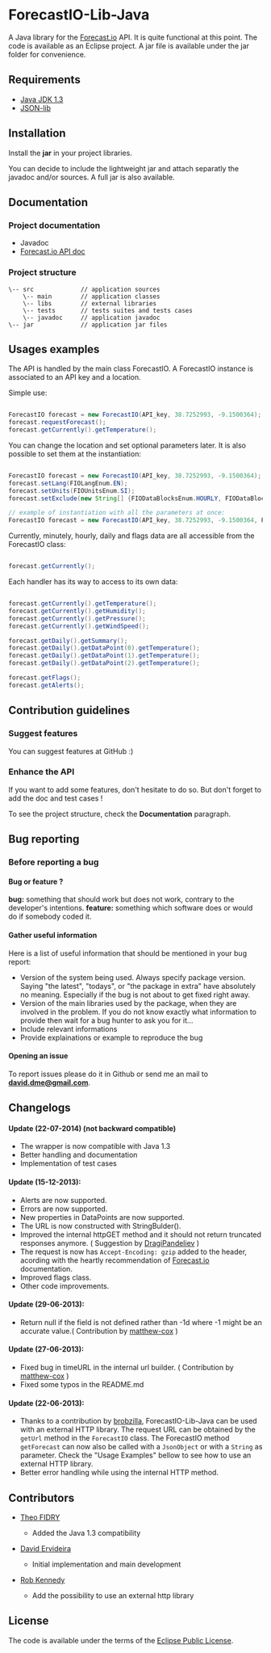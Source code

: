 ForecastIO-Lib-Java
===================

A Java library for the [Forecast.io](//www.forecast.io) API.
It is quite functional at this point. The code is available as an Eclipse project.
A jar file is available under the jar folder for convenience.

## Requirements

* [Java JDK 1.3](//www.oracle.com/technetwork/java/javasebusiness/downloads/java-archive-downloads-javase13-419413.html)
* [JSON-lib](//json-lib.sourceforge.net/)

## Installation

Install the **jar** in your project libraries.

You can decide to include the lightweight jar and attach separatly the javadoc and/or sources. A full jar is also available.

## Documentation

### Project documentation

* Javadoc
* [Forecast.io API doc](//developer.forecast.io/docs/v2)

### Project structure

```
\-- src             // application sources
    \-- main        // application classes
    \-- libs        // external libraries
    \-- tests       // tests suites and tests cases
    \-- javadoc     // application javadoc
\-- jar             // application jar files

```

## Usages examples

The API is handled by the main class ForecastIO. A ForecastIO instance is associated to an API key and a location.

Simple use:

```java

ForecastIO forecast = new ForecastIO(API_key, 38.7252993, -9.1500364);  // instantiation
forecast.requestForecast();                                             // request forecast for the current location
forecast.getCurrently().getTemperature();                               // get the current temperature

```

You can change the location and set optional parameters later. It is also possible to set them at the instantiation:

```java

ForecastIO forecast = new ForecastIO(API_key, 38.7252993, -9.1500364);                  // instantiate the class
forecast.setLang(FIOLangEnum.EN);                                                       // set the language
forecast.setUnits(FIOUnitsEnum.SI);                                                     // set the units of the API response
forecast.setExclude(new String[] {FIODataBlocksEnum.HOURLY, FIODataBlocksEnum.DAILY})   // exclude unneeded reports from the API response

// example of instantiation with all the parameters at once:
ForecastIO forecast = new ForecastIO(API_key, 38.7252993, -9.1500364, FIOLangEnum.EN, FIOUnitsEnum.SI, new String[] {FIODataBlocksEnum.HOURLY, FIODataBlocksEnum.DAILY});

```

Currently, minutely, hourly, daily and flags data are all accessible from the ForecastIO class:

```java

forecast.getCurrently();

```

Each handler has its way to access to its own data:

```java

forecast.getCurrently().getTemperature();
forecast.getCurrently().getHumidity();
forecast.getCurrently().getPressure();
forecast.getCurrently().getWindSpeed();

forecast.getDaily().getSummary();
forecast.getDaily().getDataPoint(0).getTemperature();
forecast.getDaily().getDataPoint(1).getTemperature();
forecast.getDaily().getDataPoint(2).getTemperature();

forecast.getFlags();
forecast.getAlerts();

```

## Contribution guidelines

### Suggest features

You can suggest features at GitHub :)

### Enhance the API

If you want to add some features, don't hesitate to do so. But don't forget to add the doc and test cases !

To see the project structure, check the **Documentation** paragraph.

## Bug reporting

### Before reporting a bug

#### Bug or feature ?
**bug:** something that should work but does not work, contrary to the developer's intentions.
**feature:** something which software does or would do if somebody coded it.

#### Gather useful information ####
Here is a list of useful information that should be mentioned in your bug report:
* Version of the system being used. Always specify package version. Saying "the latest", "todays", or "the package in extra" have absolutely no meaning. Especially if the bug is not about to get fixed right away.
* Version of the main libraries used by the package, when they are involved in the problem. If you do not know exactly what information to provide then wait for a bug hunter to ask you for it...
* Include relevant informations
* Provide explainations or example to reproduce the bug

#### Opening an issue ####

To report issues please do it in Github or send me an mail to **david.dme@gmail.com**.

## Changelogs

#### Update (22-07-2014) (not backward compatible)
* The wrapper is now compatible with Java 1.3
* Better handling and documentation
* Implementation of test cases

#### Update (15-12-2013):
* Alerts are now supported.
* Errors are now supported.
* New properties in DataPoints are now supported.
* The URL is now constructed with StringBulder().
* Improved the internal httpGET method and it should not return truncated responses anymore. ( Suggestion by [DragiPandeliev](https://github.com/DragiPandeliev) )
* The request is now has `Accept-Encoding: gzip` added to the header, acording with the heartly recommendation of [Forecast.io](https://developer.forecast.io/docs/v2) documentation.
* Improved flags class.
* Other code improvements.

#### Update (29-06-2013):
* Return null if the field is not defined rather than -1d where -1 might be an accurate value.( Contribution by [matthew-cox](https://github.com/matthew-cox) ) 

#### Update (27-06-2013):
* Fixed bug in timeURL in the internal url builder. ( Contribution by [matthew-cox](https://github.com/matthew-cox) ) 
* Fixed some typos in the README.md

#### Update (22-06-2013):
* Thanks to a contribution by [brobzilla](http://github.com/brobzilla), ForecastIO-Lib-Java can be used with an external HTTP library. 
  The request URL can be obtained by the `getUrl` method in the `ForecastIO` class.
  The ForecastIO method `getForecast` can now also be called with a `JsonObject` or with a `String` as parameter.
  Check the "Usage Examples" bellow to see how to use an external HTTP library.
* Better error handling while using the internal HTTP method.

## Contributors

* [Theo FIDRY](//github.com/theofidry)
  * Added the Java 1.3 compatibility

* [David Ervideira](//github.com/dvdme) 
  * Initial implementation and main development 

* [Rob Kennedy](//github.com/brobzilla)
  * Add the possibility to use an external http library

## License

The code is available under the terms of the [Eclipse Public License](http://www.eclipse.org/legal/epl-v10.html).